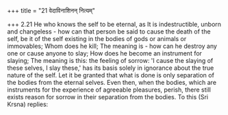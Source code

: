 +++
title = "21 वेदाविनाशिनन् नित्यम्"

+++
2.21 He who knows the self to be eternal, as It is indestructible,
unborn and changeless - how can that person be said to cause the death
of the self, be it of the self existing in the bodies of gods or animals
or immovables; Whom does he kill; The meaning is - how can he destroy
any one or cause anyone to slay; How does he become an instrument for
slaying; The meaning is this: the feeling of sorrow: 'I cause the
slaying of these selves, I slay these,' has its basis solely in
ignorance about the true nature of the self. Let it be granted that what
is done is only separation of the bodies from the eternal selves. Even
then, when the bodies, which are instruments for the experience of
agreeable pleasures, perish, there still exists reason for sorrow in
their separation from the bodies. To this (Sri Krsna) replies:
